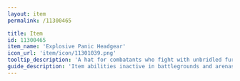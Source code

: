 ```yaml
---
layout: item
permalink: /11300465

title: Item
id: 11300465
item_name: 'Explosive Panic Headgear'
icon_url: 'item/icon/11301039.png'
tooltip_description: 'A hat for combatants who fight with unbridled fury on the battlegrounds.'
guide_description: 'Item abilities inactive in battlegrounds and arenas.'
---
```

